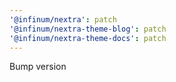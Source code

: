 ```yaml
---
'@infinum/nextra': patch
'@infinum/nextra-theme-blog': patch
'@infinum/nextra-theme-docs': patch
---
```


Bump version

